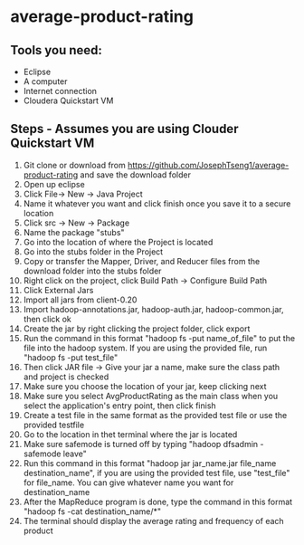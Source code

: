 # average-product-rating

## Tools you need:
- Eclipse
- A computer
- Internet connection
- Cloudera Quickstart VM

## Steps - Assumes you are using Clouder Quickstart VM

1. Git clone or download from https://github.com/JosephTseng1/average-product-rating and save the download folder 
2. Open up eclipse 
3. Click File-> New -> Java Project
4. Name it whatever you want and click finish once you save it to a secure location 
5. Click src -> New -> Package
6. Name the package "stubs"
7. Go into the location of where the Project is located
8. Go into the stubs folder in the Project 
9. Copy or transfer the Mapper, Driver, and Reducer files from the download folder into the stubs folder
10. Right click on the project, click Build Path -> Configure Build Path
11. Click External Jars
12. Import all jars from client-0.20
13. Import hadoop-annotations.jar, hadoop-auth.jar, hadoop-common.jar, then click ok
14. Create the jar by right clicking the project folder, click export 
15. Run the command in this format "hadoop fs -put name_of_file" to put the file into the hadoop system. If you are using the provided file, run "hadoop fs -put test_file"
16. Then click JAR file -> Give your jar a name, make sure the class path and project is checked
17. Make sure you choose the location of your jar, keep clicking next 
18. Make sure you select AvgProductRating as the main class when you select the application's entry point, then click finish
19. Create a test file in the same format as the provided test file or use the provided testfile 
20. Go to the location in thet terminal where the jar is located
21. Make sure safemode is turned off by typing "hadoop dfsadmin -safemode leave"
22. Run this command in this format "hadoop jar jar_name.jar file_name destination_name", if you are using the provided test file, use "test_file" for file_name. You can give whatever name you want for destination_name
23. After the MapReduce program is done, type the command in this format "hadoop fs -cat destination_name/*"  
24. The terminal should display the average rating and frequency of each product 
